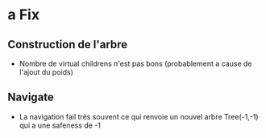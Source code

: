 # a Fix

## Construction de l'arbre

- Nombre de virtual childrens n'est pas bons (probablement a cause de l'ajout du poids)

## Navigate

- La navigation fail très souvent ce qui renvoie un nouvel arbre Tree(-1,-1) qui a une safeness de -1
